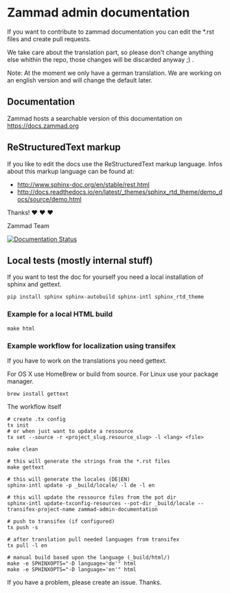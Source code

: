 # Zammad admin documentation

If you want to contribute to zammad documentation you can 
edit the *.rst files and create pull requests.

We take care about the translation part, so please don't change anything else
whithin the repo, those changes will be discarded anyway ;) .

Note: 
At the moment we only have a german translation. We are working on an english
version and will change the default later.

## Documentation

Zammad hosts a searchable version of this documentation on https://docs.zammad.org

## ReStructuredText markup

If you like to edit the docs use the ReStructuredText markup language. Infos about this markup language can be found at:

- http://www.sphinx-doc.org/en/stable/rest.html
- http://docs.readthedocs.io/en/latest/_themes/sphinx_rtd_theme/demo_docs/source/demo.html

Thanks! ❤️ ❤️ ❤️

  Zammad Team


[![Documentation Status](https://readthedocs.org/projects/zammad-admin-documentation/badge/?version=latest)](https://zammad-admin-documentation.readthedocs.io/de/latest/)

## Local tests (mostly internal stuff)

If you want to test the doc for yourself you need a local installation of sphinx and gettext.

```
pip install sphinx sphinx-autobuild sphinx-intl sphinx_rtd_theme

```


### Example for a local HTML build

```
make html
```

### Example workflow for localization using transifex

If you have to work on the translations you need gettext.

For OS X use HomeBrew or build from source. For Linux use your package
manager.

```
brew install gettext
```

The workflow itself 
```
# create .tx config
tx init 
# or when just want to update a ressource
tx set --source -r <project_slug.resource_slug> -l <lang> <file>

make clean

# this will generate the strings from the *.rst files
make gettext

# this will generate the locales (DE|EN)
sphinx-intl update -p _build/locale/ -l de -l en

# this will update the ressource files from the pot dir
sphinx-intl update-txconfig-resources --pot-dir _build/locale --transifex-project-name zammad-admin-documentation

# push to transifex (if configured)
tx push -s

# after translation pull needed languages from transifex
tx pull -l en

# manual build based upon the language (_build/html/)
make -e SPHINXOPTS="-D language='de'" html
make -e SPHINXOPTS="-D language='en'" html

```

If you have a problem, please create an issue. Thanks.


